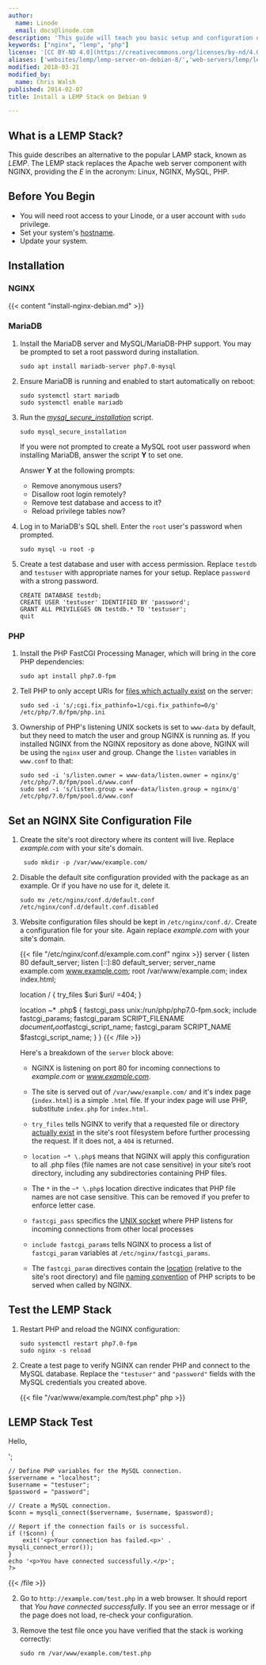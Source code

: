 ```yaml
---
author:
  name: Linode
  email: docs@linode.com
description: 'This guide will teach you basic setup and configuration of Linux, Nginx, MySQL and PHP on Debian 9.'
keywords: ["nginx", "lemp", "php"]
license: '[CC BY-ND 4.0](https://creativecommons.org/licenses/by-nd/4.0)'
aliases: ['websites/lemp/lemp-server-on-debian-8/','web-servers/lemp/lemp-server-on-debian-8/','web-servers/lemp/lemp-stack-on-debian-8/']
modified: 2018-03-21
modified_by:
  name: Chris Walsh
published: 2014-02-07
title: Install a LEMP Stack on Debian 9

---
```


## What is a LEMP Stack?

This guide describes an alternative to the popular LAMP stack, known as *LEMP*. The LEMP stack replaces the Apache web server component with NGINX, providing the *E* in the acronym: Linux, NGINX, MySQL, PHP.


## Before You Begin

* You will need root access to your Linode, or a user account with `sudo` privilege.
* Set your system's [hostname](/docs/getting-started/#setting-the-hostname).
* Update your system.


## Installation

### NGINX

{{< content "install-nginx-debian.md" >}}

### MariaDB

1.  Install the MariaDB server and MySQL/MariaDB-PHP support. You may be prompted to set a root password during installation.

        sudo apt install mariadb-server php7.0-mysql

2.  Ensure MariaDB is running and enabled to start automatically on reboot:

        sudo systemctl start mariadb
        sudo systemctl enable mariadb

3.  Run the *[mysql_secure_installation](https://mariadb.com/kb/en/library/mysql_secure_installation/)* script.

        sudo mysql_secure_installation

     If you were not prompted to create a MySQL root user password when installing MariaDB, answer the script **Y** to set one.

     Answer **Y** at the following prompts:

     -  Remove anonymous users?
     -  Disallow root login remotely?
     -  Remove test database and access to it?
     -  Reload privilege tables now?

4.  Log in to MariaDB's SQL shell. Enter the `root` user's password when prompted.

        sudo mysql -u root -p

5.  Create a test database and user with access permission. Replace `testdb` and `testuser` with appropriate names for your setup. Replace `password` with a strong password.

        CREATE DATABASE testdb;
        CREATE USER 'testuser' IDENTIFIED BY 'password';
        GRANT ALL PRIVILEGES ON testdb.* TO 'testuser';
        quit


### PHP

1.  Install the PHP FastCGI Processing Manager, which will bring in the core PHP dependencies:

        sudo apt install php7.0-fpm

2.  Tell PHP to only accept URIs for [files which actually exist](https://www.nginx.com/resources/wiki/start/topics/tutorials/config_pitfalls/?highlight=pitfalls#passing-uncontrolled-requests-to-php) on the server:

        sudo sed -i 's/;cgi.fix_pathinfo=1/cgi.fix_pathinfo=0/g' /etc/php/7.0/fpm/php.ini

3.  Ownership of PHP's listening UNIX sockets is set to `www-data` by default, but they need to match the user and group NGINX is running as. If you installed NGINX from the NGINX repository as done above, NGINX will be using the `nginx` user and group.
Change the `listen` variables in `www.conf` to that:

        sudo sed -i 's/listen.owner = www-data/listen.owner = nginx/g' /etc/php/7.0/fpm/pool.d/www.conf
        sudo sed -i 's/listen.group = www-data/listen.group = nginx/g' /etc/php/7.0/fpm/pool.d/www.conf


## Set an NGINX Site Configuration File

1. Create the site's root directory where its content will live. Replace *example.com* with your site's domain.

        sudo mkdir -p /var/www/example.com/

2.  Disable the default site configuration provided with the package as an example. Or if you have no use for it, delete it.

        sudo mv /etc/nginx/conf.d/default.conf /etc/nginx/conf.d/default.conf.disabled

3.  Website configuration files should be kept in `/etc/nginx/conf.d/`. Create a configuration file for your site. Again replace *example.com* with your site's domain.

    {{< file "/etc/nginx/conf.d/example.com.conf" nginx >}}
server {
    listen         80 default_server;
    listen         [::]:80 default_server;
    server_name    example.com www.example.com;
    root           /var/www/example.com;
    index          index.html;

    location / {
      try_files $uri $uri/ =404;
    }

    location ~* \.php$ {
      fastcgi_pass unix:/run/php/php7.0-fpm.sock;
      include         fastcgi_params;
      fastcgi_param   SCRIPT_FILENAME    $document_root$fastcgi_script_name;
      fastcgi_param   SCRIPT_NAME        $fastcgi_script_name;
    }
}
{{< /file >}}

    Here's a breakdown of the `server` block above:

    -  NGINX is listening on port 80 for incoming connections to *example.com* or *www.example.com*.

    -  The site is served out of `/var/www/example.com/` and it's index page (`index.html`) is a simple `.html` file. If your index page will use PHP, substitute `index.php` for `index.html`.

    -  `try_files` tells NGINX to verify that a requested file or directory [actually exist](https://nginx.org/en/docs/http/ngx_http_core_module.html#try_files) in the site's root filesystem before further processing the request. If it does not, a `404` is returned.

    -  `location ~* \.php$` means that NGINX will apply this configuration to all .php files (file names are not case sensitive) in your site’s root directory, including any subdirectories containing PHP files.

    -  The `*` in the `~* \.php$` location directive indicates that PHP file names are not case sensitive. This can be removed if you prefer to enforce letter case.

    -  `fastcgi_pass` specifics the [UNIX socket](https://nginx.org/en/docs/http/ngx_http_fastcgi_module.html#fastcgi_pass) where PHP listens for incoming connections from other local processes

    -  `include fastcgi_params` tells NGINX to process a list of `fastcgi_param` variables at `/etc/nginx/fastcgi_params`.

    -  The `fastcgi_param` directives contain the [location](https://nginx.org/en/docs/http/ngx_http_fastcgi_module.html#variables) (relative to the site's root directory) and file [naming convention](https://nginx.org/en/docs/http/ngx_http_fastcgi_module.html#fastcgi_index) of PHP scripts to be served when called by NGINX.


## Test the LEMP Stack

1.  Restart PHP and reload the NGINX configuration:

        sudo systemctl restart php7.0-fpm
        sudo nginx -s reload


2.  Create a test page to verify NGINX can render PHP and connect to the MySQL database. Replace the `"testuser"` and `"password"` fields with the MySQL credentials you created above.

    {{< file "/var/www/example.com/test.php" php >}}
<html>
<head>
    <h2>LEMP Stack Test</h2>
</head>
    <body>
    <?php echo '<p>Hello,</p>';

    // Define PHP variables for the MySQL connection.
    $servername = "localhost";
    $username = "testuser";
    $password = "password";

    // Create a MySQL connection.
    $conn = mysqli_connect($servername, $username, $password);

    // Report if the connection fails or is successful.
    if (!$conn) {
        exit('<p>Your connection has failed.<p>' .  mysqli_connect_error());
    }
    echo '<p>You have connected successfully.</p>';
    ?>
</body>
</html>

{{< /file >}}

2.  Go to `http://example.com/test.php` in a web browser. It should report that *You have connected successfully*. If you see an error message or if the page does not load, re-check your configuration.

3.  Remove the test file once you have verified that the stack is working correctly:

        sudo rm /var/www/example.com/test.php
